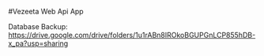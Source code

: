 #Vezeeta Web Api App 

Database Backup: https://drive.google.com/drive/folders/1u1rABn8IROkoBGUPGnLCP855hDB-x_pa?usp=sharing
